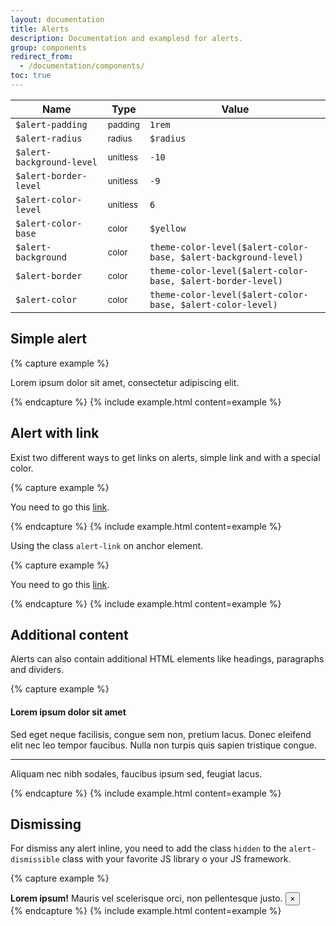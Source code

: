 ```yaml
---
layout: documentation
title: Alerts
description: Documentation and examplesd for alerts.
group: components
redirect_from:
  - /documentation/components/
toc: true
---
```



| Name  | Type  | Value |
| ----- | ----- | ----- |
`$alert-padding` | <small>padding</small> | `1rem` |
`$alert-radius` | <small>radius</small> | `$radius` |
`$alert-background-level` | <small>unitless</small> | `-10` |
`$alert-border-level` | <small>unitless</small> | `-9` |
`$alert-color-level` | <small>unitless</small> | `6` |
`$alert-color-base` | <small>color</small> | <span class="small-box" style="background:#f8f852"></span> `$yellow` |
`$alert-background` | <small>color</small> | <span class="small-box" style="background:#fefedc"></span> `theme-color-level($alert-color-base, $alert-background-level)` |
`$alert-border` | <small>color</small> | <span class="small-box" style="background:#f9f96e"></span> `theme-color-level($alert-color-base, $alert-border-level)` |
`$alert-color` | <small>color</small> | <span class="small-box" style="background:#81812b"></span> `theme-color-level($alert-color-base, $alert-color-level)` |


## Simple alert

{% capture example %}
<p class="alert">
  Lorem ipsum dolor sit amet, consectetur adipiscing elit.
</p>
{% endcapture %}
{% include example.html content=example %}


## Alert with link

Exist two different ways to get links on alerts, simple link and with a special color.

{% capture example %}
<p class="alert">
  You need to go this <a href="#">link</a>.
</p>
{% endcapture %}
{% include example.html content=example %}

Using the class `alert-link` on anchor element.

{% capture example %}
<p class="alert">
  You need to go this <a href="#" class="alert-link">link</a>.
</p>
{% endcapture %}
{% include example.html content=example %}


## Additional content

Alerts can also contain additional HTML elements like headings, paragraphs and dividers.

{% capture example %}
<div class="alert">
  <h4>Lorem ipsum dolor sit amet</h4>
  <p>
    Sed eget neque facilisis, congue sem non, pretium lacus. Donec eleifend elit nec leo tempor faucibus. Nulla non turpis quis sapien tristique congue.
  </p>
  <hr>
  <p>Aliquam nec nibh sodales, faucibus ipsum sed, feugiat lacus.</p>
</div>
{% endcapture %}
{% include example.html content=example %}


## Dismissing

For dismiss any alert inline, you need to add the class `hidden` to the `alert-dismissible` class with your favorite JS library o your JS framework.

{% capture example %}
<div class="alert-dismissible">
  <strong>Lorem ipsum!</strong> Mauris vel scelerisque orci, non pellentesque justo.
  <button type="button" class="close">
    <span>&times;</span>
  </button>
</div>
{% endcapture %}
{% include example.html content=example %}